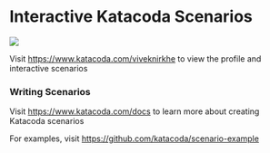 # Interactive Katacoda Scenarios

[![](http://shields.katacoda.com/katacoda/viveknirkhe/count.svg)](https://www.katacoda.com/viveknirkhe "Get your profile on Katacoda.com")

Visit https://www.katacoda.com/viveknirkhe to view the profile and interactive scenarios

### Writing Scenarios
Visit https://www.katacoda.com/docs to learn more about creating Katacoda scenarios

For examples, visit https://github.com/katacoda/scenario-example
